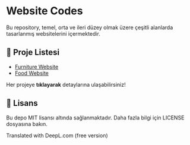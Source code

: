 # Website Codes

Bu repository, temel, orta ve ileri düzey olmak üzere çeşitli alanlarda tasarlanmış websitelerini içermektedir.

## 📌 Proje Listesi
- [Furniture Website](Furniture-Website/)
- [Food Website](Food-Website/)

Her projeye **tıklayarak** detaylarına ulaşabilirsiniz!

## 📜 Lisans
Bu depo MIT lisansı altında sağlanmaktadır. Daha fazla bilgi için LICENSE dosyasına bakın.

Translated with DeepL.com (free version)
